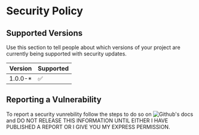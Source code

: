 # Security Policy

## Supported Versions

Use this section to tell people about which versions of your project are
currently being supported with security updates.

| Version | Supported          |
| ------- | ------------------ |
| 1.0.0-* | :white_check_mark: |

## Reporting a Vulnerability

To report a security vunrebility follow the steps to do so on ![Github's docs](https://docs.github.com/en/code-security/security-advisories/guidance-on-reporting-and-writing-information-about-vulnerabilities/privately-reporting-a-security-vulnerability) and DO NOT RELEASE THIS INFORMATION UNTIL EITHER I HAVE PUBLISHED A REPORT OR I GIVE YOU MY EXPRESS PERMISSION.
